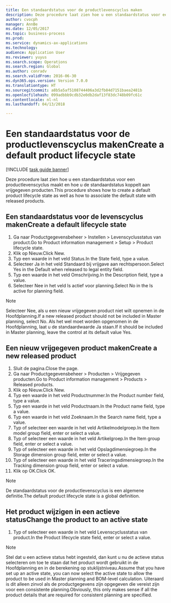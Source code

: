 ```yaml
--- 
title: Een standaardstatus voor de productlevenscyclus maken
description: Deze procedure laat zien hoe u een standaardstatus voor een productlevenscyclus maakt en hoe u de standaardstatus koppelt aan vrijgegeven producten.
author: cvocph
manager: AnnBe
ms.date: 12/05/2017
ms.topic: business-process
ms.prod: 
ms.service: dynamics-ax-applications
ms.technology: 
audience: Application User
ms.reviewer: yuyus
ms.search.scope: Operations
ms.search.region: Global
ms.author: conradv
ms.search.validFrom: 2016-06-30
ms.dyn365.ops.version: Version 7.0.0
ms.translationtype: HT
ms.sourcegitcommit: a8b5a5af5108744406a3d2fb84d7151baea2481b
ms.openlocfilehash: 099adbbb9cdb32e0db2daf13f83dc748b09fc61c
ms.contentlocale: nl-nl
ms.lasthandoff: 04/13/2018

---
```

# <a name="create-a-default-product-lifecycle-state"></a><span data-ttu-id="7cfe6-103">Een standaardstatus voor de productlevenscyclus maken</span><span class="sxs-lookup"><span data-stu-id="7cfe6-103">Create a default product lifecycle state</span></span>

[!INCLUDE [task guide banner](../../includes/task-guide-banner.md)]

<span data-ttu-id="7cfe6-104">Deze procedure laat zien hoe u een standaardstatus voor een productlevenscyclus maakt en hoe u de standaardstatus koppelt aan vrijgegeven producten.</span><span class="sxs-lookup"><span data-stu-id="7cfe6-104">This procedure shows how to create a default product lifecycle state as well as how to associate the default state with released products.</span></span>


## <a name="create-a-default-lifecycle-state"></a><span data-ttu-id="7cfe6-105">Een standaardstatus voor de levenscyclus maken</span><span class="sxs-lookup"><span data-stu-id="7cfe6-105">Create a default lifecycle state</span></span>
1. <span data-ttu-id="7cfe6-106">Ga naar Productgegevensbeheer > Instellen > Levenscyclusstatus van product.</span><span class="sxs-lookup"><span data-stu-id="7cfe6-106">Go to Product information management > Setup > Product lifecycle state.</span></span>
2. <span data-ttu-id="7cfe6-107">Klik op Nieuw.</span><span class="sxs-lookup"><span data-stu-id="7cfe6-107">Click New.</span></span>
3. <span data-ttu-id="7cfe6-108">Typ een waarde in het veld Status.</span><span class="sxs-lookup"><span data-stu-id="7cfe6-108">In the State field, type a value.</span></span>
4. <span data-ttu-id="7cfe6-109">Selecteer Ja in het veld Standaard bij vrijgave aan rechtspersoon.</span><span class="sxs-lookup"><span data-stu-id="7cfe6-109">Select Yes in the Default when released to legal entity field.</span></span>
5. <span data-ttu-id="7cfe6-110">Typ een waarde in het veld Omschrijving.</span><span class="sxs-lookup"><span data-stu-id="7cfe6-110">In the Description field, type a value.</span></span>
6. <span data-ttu-id="7cfe6-111">Selecteer Nee in het veld Is actief voor planning.</span><span class="sxs-lookup"><span data-stu-id="7cfe6-111">Select No in the Is active for planning field.</span></span>

> [!NOTE]
> <span data-ttu-id="7cfe6-112">Selecteer Nee, als u een nieuw vrijgegeven product niet wilt opnemen in de Hoofdplanning.</span><span class="sxs-lookup"><span data-stu-id="7cfe6-112">If a new released product should not be included in Master planning, select No.</span></span> <span data-ttu-id="7cfe6-113">Als het wel moet worden opgenomen in de Hoofdplanning, laat u de standaardwaarde Ja staan.</span><span class="sxs-lookup"><span data-stu-id="7cfe6-113">If it should be included in Master planning, leave the control at its default value Yes.</span></span>  

## <a name="create-a-new-released-product"></a><span data-ttu-id="7cfe6-114">Een nieuw vrijgegeven product maken</span><span class="sxs-lookup"><span data-stu-id="7cfe6-114">Create a new released product</span></span>
1. <span data-ttu-id="7cfe6-115">Sluit de pagina.</span><span class="sxs-lookup"><span data-stu-id="7cfe6-115">Close the page.</span></span>
2. <span data-ttu-id="7cfe6-116">Ga naar Productgegevensbeheer > Producten > Vrijgegeven producten.</span><span class="sxs-lookup"><span data-stu-id="7cfe6-116">Go to Product information management > Products > Released products.</span></span>
3. <span data-ttu-id="7cfe6-117">Klik op Nieuw.</span><span class="sxs-lookup"><span data-stu-id="7cfe6-117">Click New.</span></span>
4. <span data-ttu-id="7cfe6-118">Typ een waarde in het veld Productnummer.</span><span class="sxs-lookup"><span data-stu-id="7cfe6-118">In the Product number field, type a value.</span></span>
5. <span data-ttu-id="7cfe6-119">Typ een waarde in het veld Productnaam.</span><span class="sxs-lookup"><span data-stu-id="7cfe6-119">In the Product name field, type a value.</span></span>
6. <span data-ttu-id="7cfe6-120">Typ een waarde in het veld Zoeknaam.</span><span class="sxs-lookup"><span data-stu-id="7cfe6-120">In the Search name field, type a value.</span></span>
7. <span data-ttu-id="7cfe6-121">Typ of selecteer een waarde in het veld Artikelmodelgroep.</span><span class="sxs-lookup"><span data-stu-id="7cfe6-121">In the Item model group field, enter or select a value.</span></span>
8. <span data-ttu-id="7cfe6-122">Typ of selecteer een waarde in het veld Artikelgroep.</span><span class="sxs-lookup"><span data-stu-id="7cfe6-122">In the Item group field, enter or select a value.</span></span>
9. <span data-ttu-id="7cfe6-123">Typ of selecteer een waarde in het veld Opslagdimensiegroep.</span><span class="sxs-lookup"><span data-stu-id="7cfe6-123">In the Storage dimension group field, enter or select a value.</span></span>
10. <span data-ttu-id="7cfe6-124">Typ of selecteer een waarde in het veld Traceringsdimensiegroep.</span><span class="sxs-lookup"><span data-stu-id="7cfe6-124">In the Tracking dimension group field, enter or select a value.</span></span>
11. <span data-ttu-id="7cfe6-125">Klik op OK.</span><span class="sxs-lookup"><span data-stu-id="7cfe6-125">Click OK.</span></span>

> [!NOTE]
> <span data-ttu-id="7cfe6-126">De standaardstatus voor de productlevenscyclus is een algemene definitie.</span><span class="sxs-lookup"><span data-stu-id="7cfe6-126">The default product lifecycle state is a global definition.</span></span>  

## <a name="change-the-product-to-an-active-state"></a><span data-ttu-id="7cfe6-127">Het product wijzigen in een actieve status</span><span class="sxs-lookup"><span data-stu-id="7cfe6-127">Change the product to an active state</span></span>
1. <span data-ttu-id="7cfe6-128">Typ of selecteer een waarde in het veld Levenscyclusstatus van product.</span><span class="sxs-lookup"><span data-stu-id="7cfe6-128">In the Product lifecycle state field, enter or select a value.</span></span>

> [!NOTE]
> <span data-ttu-id="7cfe6-129">Stel dat u een actieve status hebt ingesteld, dan kunt u nu de actieve status selecteren om toe te staan dat het product wordt gebruikt in de Hoofdplanning en in de berekening op stuklijstniveau.</span><span class="sxs-lookup"><span data-stu-id="7cfe6-129">Assume that you have set up an active state, you can now select the active state to allow the product to be used in Master planning and BOM-level calculation.</span></span> <span data-ttu-id="7cfe6-130">Uiteraard is dit alleen zinvol als de productgegevens zijn opgegeven die vereist zijn voor een consistente planning.</span><span class="sxs-lookup"><span data-stu-id="7cfe6-130">Obviously, this only makes sense if all the product details that are required for consistent planning are specified.</span></span>  


